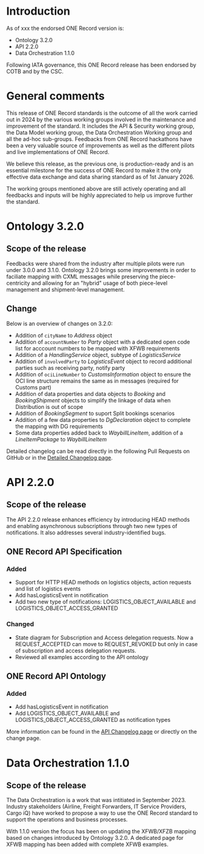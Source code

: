 # Introduction
As of xxx the endorsed ONE Record version is:

- Ontology 3.2.0
- API 2.2.0
- Data Orchestration 1.1.0

Following IATA governance, this ONE Record release has been endorsed by COTB and by the CSC.

# General comments
This release of ONE Record standards is the outcome of all the work carried out in 2024 by the various working groups involved in the maintenance and improvement of the standard. It includes the API & Security working group, the Data Model working group, the Data Orchestration Working group and all the ad-hoc sub-groups. Feedbacks from ONE Record hackathons have been a very valuable source of improvements as well as the different pilots and live implementations of ONE Record.

We believe this release, as the previous one, is production-ready and is an essential milestone for the success of ONE Record to make it the only effective data exchange and data sharing standard as of 1st January 2026.

The working groups mentioned above are still actively operating and all feedbacks and inputs will be highly appreciated to help us improve further the standard.

# Ontology 3.2.0
## Scope of the release

Feedbacks were shared from the industry after multiple pilots were run under 3.0.0 and 3.1.0. Ontology 3.2.0 brings some improvements in order to faciliate mapping with CXML messages while preserving the piece-centricity and allowing for an "hybrid" usage of both piece-level management and shipment-level management.

## Change

Below is an overview of changes on 3.2.0:

- Addition of `cityName` to *Address* object
- Addition of `accountNumber` to *Party* object with a dedicated open code list for acccount numbers to be mapped with XFWB requirements
- Addition of a *HandlingService* object, subtype of *LogisticsService*
- Addition of `involvedParty` to *LogisticsEvent* object to record additional parties such as receiving party, notify party
- Addition of `ociLineNumber` to *CustomsInformation* object to ensure the OCI line structure remains the same as in messages (required for Customs part)
- Addition of data properties and data objects to *Booking* and *BookingShipment* objects to simplify the linkage of data when Distribution is out of scope
- Addition of *BookingSegment* to suport Split bookings scenarios
- Addition of a few data properties to *DgDeclaration* object to complete the mapping with DG requirements
- Some data properties added back to *WaybillLineItem*, addition of a *LineItemPackage* to *WaybillLineItem*

Detailed changelog can be read directly in the following Pull Requests on GitHub or in the [Detailed Changelog page](../General/changelog.md).

# API 2.2.0

## Scope of the release

The API 2.2.0 release enhances efficiency by introducing HEAD methods and enabling asynchronous subscriptions through two new types of notifications. It also addresses several industry-identified bugs.

## ONE Record API Specification

### Added

- Support for HTTP HEAD methods on logistics objects, action requests and list of logistics events
- Add hasLogisticsEvent in notification
- Add two new type of notifications: LOGISTICS_OBJECT_AVAILABLE and LOGISTICS_OBJECT_ACCESS_GRANTED

### Changed

- State diagram for Subscription and Access delegation requests. Now a REQUEST_ACCEPTED can move to REQUEST_REVOKED but only in case of subscription and access delegation requests.
- Reviewed all examples according to the API ontology

## ONE Record API Ontology

### Added
- Add hasLogisticsEvent in notification
- Add LOGISTICS_OBJECT_AVAILABLE and LOGISTICS_OBJECT_ACCESS_GRANTED as notification types

More information can be found in the [API Changelog page](../API-Security/changelog.md) or directly on the change page.

# Data Orchestration 1.1.0
## Scope of the release

The Data Orchestration is a work that was intitiated in September 2023. Industry stakeholders (Airline, Freight Forwarders, IT Service Providers, Cargo iQ) have worked to propose a way to use the ONE Record standard to support the operations and business processes.

With 1.1.0 version the focus has been on updating the XFWB/XFZB mapping based on changes introduced by Ontology 3.2.0.
A dedicated page for XFWB mapping has been added with complete XFWB examples.
